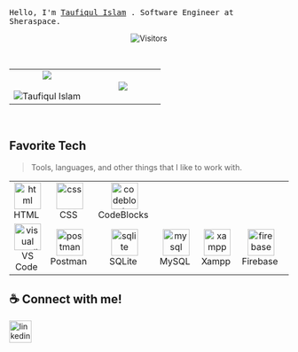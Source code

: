 <p>
  <samp>
                   Hello, I'm <a href="https://www.linkedin.com/in/taufiqul7756/">Taufiqul Islam</a> . Software Engineer at Sheraspace.
  </samp>
</p>

<div align="center"> 
  
  ![Visitors](https://gpvc.arturio.dev/Taufiqul7756)

</div>


<p  align="center">   
  <br>
<table border="0" align="center">
<tr border="0">
<td width="50%" align="center">
  
  <img  align="center"  src="https://github-readme-stats.vercel.app/api?username=Taufiqul7756&theme=vision-friendly-dark&show_icons=true&count_private=true&hide_border=true"/>
  <br></br>
  <img  title="🔥 Get streak stats for your profile at git.io/streak-stats" alt="Taufiqul Islam" src="https://github-readme-streak-stats.herokuapp.com/?user=Taufiqul7756&theme=vision-friendly-dark&hide_border=true" />

</td>

<td width="50%" align="center">
  <img  align="center"  src="https://github-readme-stats.anuraghazra1.vercel.app/api/top-langs/?username=Taufiqul7756&layout=compact&theme=vision-friendly-dark&hide_border=true&no-bg=true&no-frame=true&langs_count=10"/>
  
  </td>
</tr>
</table>
</br>
</p>

<h2 align="left" id="macropower-tech">Favorite Tech</h2>

> Tools, languages, and other things that I like to work with.

<table>
  <tr>
<!--     <td align="center" width="96">
      <a href="https://www.cprogramming.com/">
        <img src="./images/c_icon.svg" width="48" height="48" alt="c" />
      </a>
      <br>C&nbsp;
    </td> -->
<!--     <td align="center" width="96">
      <a href="https://isocpp.org/std/the-standard/">
        <img src="./images/cpp_icon.svg" width="48" height="48" alt="c" />
      </a>
      <br>C++&nbsp;
    </td> -->
<!--     <td align="center" width="96">
      <a href="https://docs.microsoft.com/en-us/dotnet/csharp/tour-of-csharp/">
        <img src="./images/c_sharp_icon.svg" width="48" height="48" alt="c_sharp" />
      </a>
      <br>C#&nbsp;
    </td> -->
<!--     <td align="center" width="96">
      <a href="https://www.java.com/">
        <img src="./images/java_icon.svg" width="48" height="48" alt="java" />
      </a>
      <br>Java&nbsp;
    </td> -->
<!--     <td align="center" width="96">
      <a href="https://kotlinlang.org/">
        <img src="./images/kotlin_icon.svg" width="48" height="48" alt="kotlin" />
      </a>
      <br>Kotlin&nbsp;
    </td> -->
    <td align="center" width="96">
      <a href="https://developer.mozilla.org/en-US/docs/Web/HTML">
        <img src="./images/html_icon.svg" width="48" height="48" alt="html" />
      </a>
      <br>HTML&nbsp;
    </td>
    <td align="center" width="96">
      <a href="https://developer.mozilla.org/en-US/docs/Web/CSS">
        <img src="./images/css_icon.svg" width="48" height="48" alt="css" />
      </a>
      <br>CSS&nbsp;
    </td>
    <td align="center" width="96">
      <a href="https://www.codeblocks.org/">
        <img src="./images/codeblocks_icon.svg" width="48" height="48" alt="codeblocks" />
      </a>
      <br>CodeBlocks&nbsp;
    </td>
<!--     <td align="center" width="96">
      <a href="https://netbeans.apache.org/">
        <img src="./images/netbeans_icon.svg" width="48" height="48" alt="netbeans" />
      </a>
      <br>Netbeans&nbsp;
    </td> -->
  </tr>

  
  <tr>
<!--     <td align="center" width="96">
      <a href="https://developer.android.com/studio">
        <img src="./images/android_studio_icon.svg" width="48" height="48" alt="android studio" />
      </a>
      <br>Android Studio&nbsp;
    </td> -->
    <td align="center" width="96">
      <a href="https://code.visualstudio.com/">
        <img src="./images/visual_studio_code_icon.svg" width="48" height="48" alt="visual studio code" />
      </a>
      <br>VS Code&nbsp;
    </td>
    <td align="center" width="96">
      <a href="https://www.postman.com/">
        <img src="./images/postman_icon.svg" width="48" height="48" alt="postman" />
      </a>
      <br>Postman&nbsp;
    </td>
    <td align="center" width="96">
      <a href="https://www.sqlite.org/">
        <img src="./images/sqlite_icon.svg" width="48" height="48" alt="sqlite" />
      </a>
      <br>SQLite&nbsp;
    </td>
    <td align="center" width="96">
      <a href="https://www.mysql.com/">
        <img src="./images/mysql_icon.svg" width="48" height="48" alt="mysql" />
      </a>
      <br>MySQL&nbsp;
    </td>
    <td align="center" width="96">
      <a href="https://www.apachefriends.org/">
        <img src="./images/xampp_icon.svg" width="48" height="48" alt="xampp" />
      </a>
      <br>Xampp&nbsp;
    </td>
    <td align="center" width="96">
      <a href="https://firebase.google.com/">
        <img src="./images/firebase_icon.svg" width="48" height="48" alt="firebase" />
      </a>
      <br>Firebase&nbsp;
    </td>
    <td align="center" width="96">
      <a href="https://github.com/rakibhasan1030/">
        <img src="./images/github_icon.svg" width="48" height="48" alt="github" />
      </a>
      <br>GitHub&nbsp;
    </td>
    <td align="center" width="96">
      <a href="https://gitlab.com/rakibhasan1030/">
        <img src="./images/gitlab_icon.svg" width="48" height="48" alt="gitlab" />
      </a>
      <br>GitLab&nbsp;
    </td>
  </tr>
</table>




## ☕ Connect with me! 
[<img src='https://camo.githubusercontent.com/a80d00f23720d0bc9f55481cfcd77ab79e141606829cf16ec43f8cacc7741e46/68747470733a2f2f696d672e736869656c64732e696f2f62616467652f4c696e6b6564496e2d3030373742353f7374796c653d666f722d7468652d6261646765266c6f676f3d6c696e6b6564696e266c6f676f436f6c6f723d7768697465' alt='linkedin' height='40'>](https://www.linkedin.com/in/taufiqul7756/)
